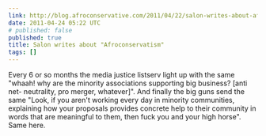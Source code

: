 ```yaml
---
link: http://blog.afroconservative.com/2011/04/22/salon-writes-about-afroconservatism.aspx?ref=rss
date: 2011-04-24 05:22 UTC
# published: false
published: true
title: Salon writes about "Afroconservatism"
tags: []
---
```


Every 6 or so months the media justice listserv light up with the same "whaah! why are the minority associations supporting big business? [anti net- neutrality, pro merger, whatever]". And finally the big guns send the same "Look, if you aren't working every day in minority communities, explaining how your proposals provides concrete help to their community in words that are meaningful to them, then fuck you and your high horse". Same here.
